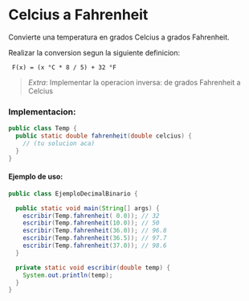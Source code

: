 Celcius a Fahrenheit
=====================

Convierte una temperatura en grados Celcius a grados Fahrenheit.


Realizar la conversion segun la siguiente definicion:

     F(x) = (x °C * 8 / 5) + 32 °F

> _Extra_: Implementar la operacion inversa: de grados Fahrenheit a Celcius

### Implementacion:

```java
public class Temp {
  public static double fahrenheit(double celcius) {
    // (tu solucion aca)
  }
}
```

#### Ejemplo de uso:

```java
public class EjemploDecimalBinario {

  public static void main(String[] args) {
    escribir(Temp.fahrenheit( 0.0)); // 32
    escribir(Temp.fahrenheit(10.0)); // 50
    escribir(Temp.fahrenheit(36.0)); // 96.8
    escribir(Temp.fahrenheit(36.5)); // 97.7
    escribir(Temp.fahrenheit(37.0)); // 98.6
  }

  private static void escribir(double temp) {
    System.out.println(temp);
  }
}
```

